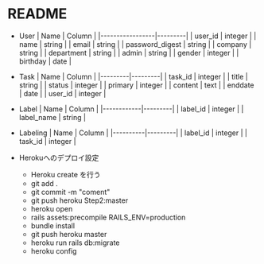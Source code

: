 # README
- User
  | Name            | Column  |
  |-----------------|---------|
  | user_id         | integer |
  | name            | string  |
  | email           | string  |
  | password_digest | string  |
  | company         | string  |
  | department      | string  |
  | admin           | string  |
  | gender          | integer |
  | birthday        | date    |

- Task
  | Name    | Column  |
  |---------|---------|
  | task_id | integer |
  | title   | string  |
  | status  | integer |
  | primary | integer |
  | content | text    |
  | enddate | date    |
  | user_id | integer |

- Label
  | Name       | Column  |
  |------------|---------|
  | label_id   | integer |
  | label_name | string  |

- Labeling
  | Name     | Column  |
  |----------|---------|
  | label_id | integer |
  | task_id  | integer |


- Herokuへのデプロイ設定
  - Heroku create を行う
  - git add .
  - git commit -m "coment"
  - git push heroku Step2:master
  - heroku open
  - rails assets:precompile RAILS_ENV=production
  - bundle install
  - git push heroku master
  - heroku run rails db:migrate
  - heroku config